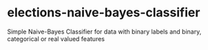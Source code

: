 # elections-naive-bayes-classifier
Simple Naive-Bayes Classifier for data with binary labels and binary, categorical or real valued features
